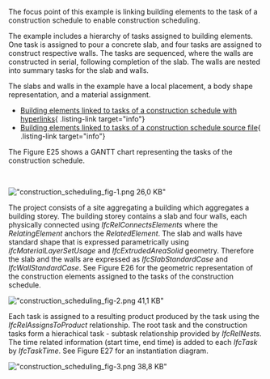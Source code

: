 The focus point of this example is linking building elements to the task of a construction schedule to enable construction scheduling.

The example includes a hierarchy of tasks assigned to building elements. One task is assigned to pour a concrete slab, and four tasks are assigned to construct respective walls. The tasks are sequenced, where the walls are constructed in serial, following completion of the slab. The walls are nested into summary tasks for the slab and walls.

The slabs and walls in the example have a local placement, a body shape representation, and a material assignment.

*  [Building elements linked to tasks of a construction schedule with hyperlinks](ifc/construction_scheduling_task.ifc.htm){ .listing-link target="info"} 
*  [Building elements linked to tasks of a construction schedule source file](ifc/construction_scheduling_task.ifc){ .listing-link target="info"} 

The Figure E25 shows a GANTT chart representing the tasks of the construction schedule.

&nbsp;

!["construction_scheduling_fig-1.png 26,0 KB"](fig/construction_scheduling_task-1.png "Figure E25 &mdash; Task occurrences&nbsp;")

The project consists of a site aggregating a building which aggregates a building storey. The building storey contains a slab and four walls, each physically connected using _IfcRelConnectsElements_ where the _RelatingElement_ anchors the _RelatedElement_. The slab and walls have standard shape that is expressed parametrically using _ifcMaterialLayerSetUsage_ and _IfcExtrudedAreaSolid_ geometry. Therefore the slab and the walls are expressed as _IfcSlabStandardCase_ and _IfcWallStandardCase_. See Figure E26 for the geometric representation of the construction elements assigned to the tasks of the construction schedule.

!["construction_scheduling_fig-2.png 41,1 KB"](fig/construction_scheduling_task-2.png "Figure E26 &mdash; Task products&nbsp;")

Each task is assigned to a resulting product produced by the task using the _IfcRelAssignsToProduct_ relationship. The root task and the construction tasks form a hierachical task - subtask relationship provided by _IfcRelNests_. The time related information (start time, end time) is added to each _IfcTask_ by _IfcTaskTime_. See Figure E27 for an instantiation diagram.

!["construction_scheduling_fig-3.png 38,8 KB"](fig/construction_scheduling_task-3.png "Figure E27 &mdash; Task assignment graph")